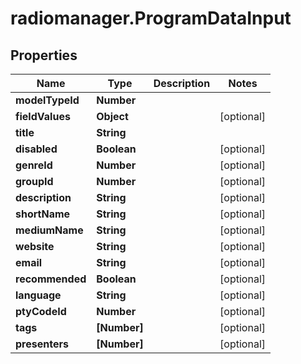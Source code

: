 # radiomanager.ProgramDataInput

## Properties

Name | Type | Description | Notes
------------ | ------------- | ------------- | -------------
**modelTypeId** | **Number** |  | 
**fieldValues** | **Object** |  | [optional] 
**title** | **String** |  | 
**disabled** | **Boolean** |  | [optional] 
**genreId** | **Number** |  | [optional] 
**groupId** | **Number** |  | [optional] 
**description** | **String** |  | [optional] 
**shortName** | **String** |  | [optional] 
**mediumName** | **String** |  | [optional] 
**website** | **String** |  | [optional] 
**email** | **String** |  | [optional] 
**recommended** | **Boolean** |  | [optional] 
**language** | **String** |  | [optional] 
**ptyCodeId** | **Number** |  | [optional] 
**tags** | **[Number]** |  | [optional] 
**presenters** | **[Number]** |  | [optional] 


